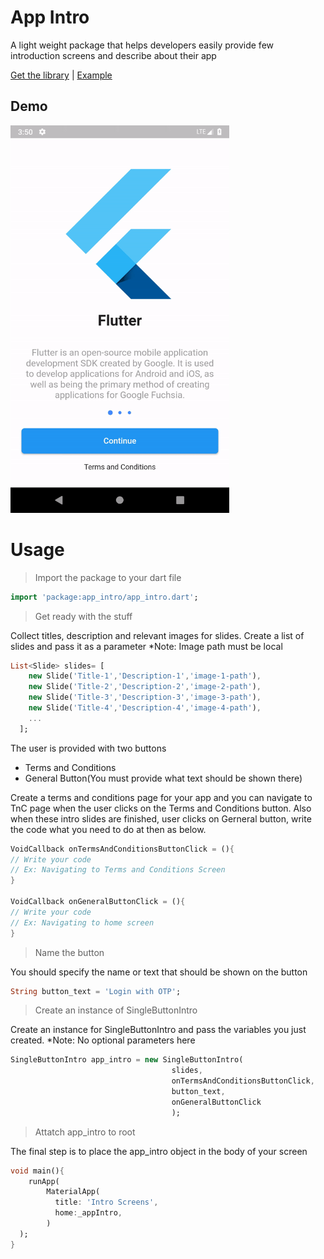 # App Intro
A light weight package that helps developers easily provide few introduction screens and describe about their app

[Get the library](https://pub.dartlang.org/packages/app_intro)   |   [Example](https://github.com/fayaz07/app_intro/tree/master/example) 

## Demo
<img src="https://raw.githubusercontent.com/fayaz07/app_intro/master/single_button_app_intro.gif" width="350" height="620" alt="Demo" />


# Usage
> Import the package to your dart file
```dart
import 'package:app_intro/app_intro.dart';
```

> Get ready with the stuff

Collect titles, description and relevant images for slides. Create a list of slides and pass it as a parameter
*Note: Image path must be local

```dart
List<Slide> slides= [
    new Slide('Title-1','Description-1','image-1-path'),
    new Slide('Title-2','Description-2','image-2-path'),
    new Slide('Title-3','Description-3','image-3-path'),
    new Slide('Title-4','Description-4','image-4-path'),
    ...
  ];
```

The user is provided with two buttons
* Terms and Conditions
* General Button(You must provide what text should be shown there)

Create a terms and conditions page for your app and you can navigate to TnC page when the user clicks on the Terms and Conditions button. Also when these intro slides are finished, user clicks on Gerneral button, write the code what you need to do at then as below.

```dart
VoidCallback onTermsAndConditionsButtonClick = (){
// Write your code
// Ex: Navigating to Terms and Conditions Screen
}

VoidCallback onGeneralButtonClick = (){
// Write your code
// Ex: Navigating to home screen
}
```

> Name the button

You should specify the name or text that should be shown on the button
```dart
String button_text = 'Login with OTP';
```

> Create an instance of SingleButtonIntro

Create an instance for SingleButtonIntro and pass the variables you just created. 
*Note: No optional parameters here 
```dart
SingleButtonIntro app_intro = new SingleButtonIntro(
                                    slides,
                                    onTermsAndConditionsButtonClick,
                                    button_text,
                                    onGeneralButtonClick
                                    );
```
> Attatch app_intro to root

The final step is to place the app_intro object in the body of your screen
```dart
void main(){
    runApp(
        MaterialApp(
          title: 'Intro Screens',
          home:_appIntro,
        )
  );
}
```


